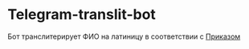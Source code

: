# Telegram-translit-bot
Бот транслитерирует ФИО на латиницу в соответствии с [Приказом](https://www.consultant.ru/document/cons_doc_LAW_360580/9eb761ae644ec1e283b3a50ef232330b924577cb/)
